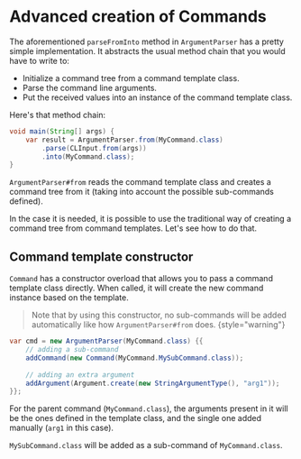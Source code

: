 # Advanced creation of Commands

The aforementioned ``parseFromInto`` method in `ArgumentParser` has a pretty simple implementation. It abstracts
the usual method chain that you would have to write to:

- Initialize a command tree from a command template class.
- Parse the command line arguments.
- Put the received values into an instance of the command template class.

Here's that method chain:

````Java
void main(String[] args) {
	var result = ArgumentParser.from(MyCommand.class)
		.parse(CLInput.from(args))
		.into(MyCommand.class);
}
````

``ArgumentParser#from`` reads the command template class and creates a command tree from it (taking into account the
possible sub-commands defined).

In the case it is needed, it is possible to use the traditional way of creating a command tree from command templates.
Let's see how to do that.


## Command template constructor

``Command`` has a constructor overload that allows you to pass a command template class directly. When called,
it will create the new command instance based on the template.

> Note that by using this constructor, no sub-commands will be added automatically like how ``ArgumentParser#from``
> does.
> {style="warning"}

<procedure title="Example">
<step>

```Java
var cmd = new ArgumentParser(MyCommand.class) {{
	// adding a sub-command
	addCommand(new Command(MyCommand.MySubCommand.class));
	
	// adding an extra argument
	addArgument(Argument.create(new StringArgumentType(), "arg1"));
}};
```

For the parent command (`MyCommand.class`), the arguments present in it will be the ones defined in the template class,
and the single one added manually (`arg1` in this case).

``MySubCommand.class`` will be added as a sub-command of `MyCommand.class`.

</step>
</procedure>